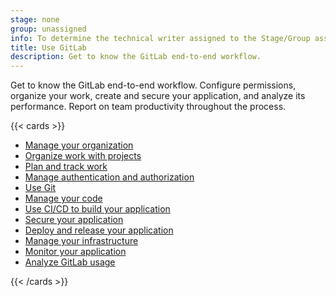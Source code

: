 ```yaml
---
stage: none
group: unassigned
info: To determine the technical writer assigned to the Stage/Group associated with this page, see https://handbook.gitlab.com/handbook/product/ux/technical-writing/#assignments
title: Use GitLab
description: Get to know the GitLab end-to-end workflow.
---
```


Get to know the GitLab end-to-end workflow. Configure permissions,
organize your work, create and secure your application, and analyze its performance. Report on team productivity throughout the process.

{{< cards >}}

- [Manage your organization](../topics/set_up_organization.md)
- [Organize work with projects](project/organize_work_with_projects.md)
- [Plan and track work](../topics/plan_and_track.md)
- [Manage authentication and authorization](../auth/_index.md)
- [Use Git](../topics/git/_index.md)
- [Manage your code](../topics/manage_code.md)
- [Use CI/CD to build your application](../topics/build_your_application.md)
- [Secure your application](application_security/secure_your_application.md)
- [Deploy and release your application](../topics/release_your_application.md)
- [Manage your infrastructure](infrastructure/_index.md)
- [Monitor your application](../operations/_index.md)
- [Analyze GitLab usage](analytics/_index.md)

{{< /cards >}}
